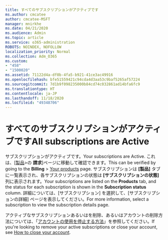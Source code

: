 ```yaml
---
title: すべてのサブスクリプションがアクティブです
ms.author: cmcatee
author: cmcatee-MSFT
manager: mnirkhe
ms.date: 04/21/2020
ms.audience: Admin
ms.topic: article
ms.service: o365-administration
ROBOTS: NOINDEX, NOFOLLOW
localization_priority: Normal
ms.collection: Adm_O365
ms.custom:
- "458"
- "1500020"
ms.assetid: 71122d4a-df0b-4fa5-b921-41ce3ac49916
ms.openlocfilehash: bfe51559421c94cda4d3aa53c9baf5265af57224
ms.sourcegitcommit: 7d1b9f098235000b84cd74c032861ad14bfa6fc9
ms.translationtype: HT
ms.contentlocale: ja-JP
ms.lasthandoff: 11/18/2020
ms.locfileid: "49348706"
---
```

# <a name="all-subscriptions-are-active"></a><span data-ttu-id="daa7a-102">すべてのサブスクリプションがアクティブです</span><span class="sxs-lookup"><span data-stu-id="daa7a-102">All subscriptions are Active</span></span>

<span data-ttu-id="daa7a-103">サブスクリプションがアクティブです。</span><span class="sxs-lookup"><span data-stu-id="daa7a-103">Your subscriptions are Active.</span></span> <span data-ttu-id="daa7a-104">これは、[[製品](https://go.microsoft.com/fwlink/p/?linkid=842054)\>の **請求**]ページに移動して確認できます。</span><span class="sxs-lookup"><span data-stu-id="daa7a-104">This can be verified by going to the **Billing** \> [Your products](https://go.microsoft.com/fwlink/p/?linkid=842054) page.</span></span> <span data-ttu-id="daa7a-105">サブスクリプションは **[製品]** タブに一覧表示され、各サブスクリプションの状態は **[サブスクリプションの状態]** 列に表示されます。</span><span class="sxs-lookup"><span data-stu-id="daa7a-105">Your subscriptions are listed on the **Products** tab, and the status for each subscription is shown in the **Subscription status** column.</span></span> <span data-ttu-id="daa7a-106">詳細については、[サブスクリプション] を選択して、[サブスクリプションの詳細] ページを表示してください。</span><span class="sxs-lookup"><span data-stu-id="daa7a-106">For more information, select a subscription to view the subscription details page.</span></span>
  
<span data-ttu-id="daa7a-107">アクティブなサブスクリプションあるいはを削除、あるいはアカウントの削除方法については、「[アカウントの使用を停止する方法](https://docs.microsoft.com/microsoft-365/commerce/close-your-account?view=o365-worldwide)」を参照してください。</span><span class="sxs-lookup"><span data-stu-id="daa7a-107">If you're looking to remove your active subscriptions or close your account, see [How to close your account](https://docs.microsoft.com/microsoft-365/commerce/close-your-account?view=o365-worldwide).</span></span>
